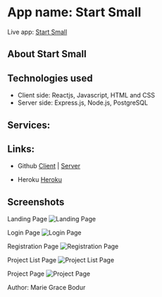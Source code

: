 # App name: Start Small

Live app: [Start Small]()

## About Start Small


## Technologies used
- Client side: Reactjs, Javascript, HTML and CSS
- Server side: Express.js, Node.js, PostgreSQL

## Services: 



## Links:

- Github
    [Client](https://github.com/gracebodur/start-small.git) |
    [Server](https://github.com/gracebodur/startsmall-api.git)

- Heroku
    [Heroku]()

## Screenshots

Landing Page
 ![Landing Page]()

Login Page
![Login Page]()
 
Registration Page
![Registration Page]()

Project List Page
![Project List Page]()

Project Page
![Project Page]()

Author: Marie Grace Bodur